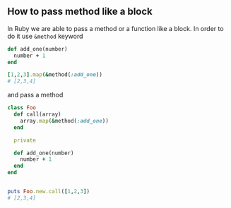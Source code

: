 ## How to pass method like a block

In Ruby we are able to pass a method or a function like a block. In order to do it use `&method` keyword

```ruby
def add_one(number)
  number + 1
end

[1,2,3].map(&method(:add_one))
# [2,3,4]
```

and pass a method

```ruby
class Foo
  def call(array)
    array.map(&method(:add_one))
  end

  private

  def add_one(number)
    number + 1
  end
end


puts Foo.new.call([1,2,3])
# [2,3,4]

```
